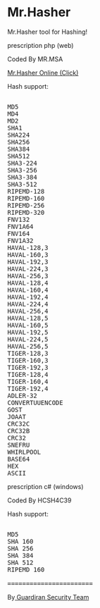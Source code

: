 # Mr.Hasher 

Mr.Hasher tool for Hashing! 


prescription php (web)

Coded By MR.MSA


[Mr.Hasher Online (Click)
](https://tools.mr-msa.xyz/tools/mr.hasher)

Hash support:

<pre>

MD5
MD4
MD2
SHA1
SHA224
SHA256
SHA384
SHA512
SHA3-224
SHA3-256
SHA3-384
SHA3-512
RIPEMD-128
RIPEMD-160
RIPEMD-256
RIPEMD-320
FNV132
FNV1A64
FNV164
FNV1A32
HAVAL-128,3
HAVAL-160,3
HAVAL-192,3
HAVAL-224,3
HAVAL-256,3
HAVAL-128,4
HAVAL-160,4
HAVAL-192,4
HAVAL-224,4
HAVAL-256,4
HAVAL-128,5
HAVAL-160,5
HAVAL-192,5
HAVAL-224,5
HAVAL-256,5
TIGER-128,3
TIGER-160,3
TIGER-192,3
TIGER-128,4
TIGER-160,4
TIGER-192,4
ADLER-32
CONVERTUUENCODE
GOST
JOAAT
CRC32C
CRC32B
CRC32
SNEFRU
WHIRLPOOL
BASE64
HEX
ASCII
</pre>

prescription c#  (windows)

Coded By HCSH4C39

Hash support:

<pre>

MD5
SHA 160
SHA 256
SHA 384
SHA 512
RIPEMD 160

=======================
</pre>

By[ Guardiran Security Team ](https://guardiran.org/)
